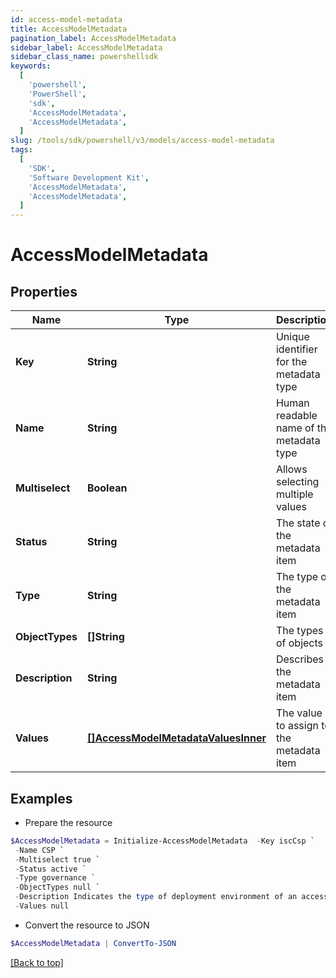 ```yaml
---
id: access-model-metadata
title: AccessModelMetadata
pagination_label: AccessModelMetadata
sidebar_label: AccessModelMetadata
sidebar_class_name: powershellsdk
keywords:
  [
    'powershell',
    'PowerShell',
    'sdk',
    'AccessModelMetadata',
    'AccessModelMetadata',
  ]
slug: /tools/sdk/powershell/v3/models/access-model-metadata
tags:
  [
    'SDK',
    'Software Development Kit',
    'AccessModelMetadata',
    'AccessModelMetadata',
  ]
---
```


# AccessModelMetadata

## Properties

| Name | Type | Description | Notes |
| --- | --- | --- | --- |
| **Key** | **String** | Unique identifier for the metadata type | [optional] |
| **Name** | **String** | Human readable name of the metadata type | [optional] |
| **Multiselect** | **Boolean** | Allows selecting multiple values | [optional] [default to $false] |
| **Status** | **String** | The state of the metadata item | [optional] |
| **Type** | **String** | The type of the metadata item | [optional] |
| **ObjectTypes** | **[]String** | The types of objects | [optional] |
| **Description** | **String** | Describes the metadata item | [optional] |
| **Values** | [**[]AccessModelMetadataValuesInner**](access-model-metadata-values-inner) | The value to assign to the metadata item | [optional] |

## Examples

- Prepare the resource

```powershell
$AccessModelMetadata = Initialize-AccessModelMetadata  -Key iscCsp `
 -Name CSP `
 -Multiselect true `
 -Status active `
 -Type governance `
 -ObjectTypes null `
 -Description Indicates the type of deployment environment of an access item. `
 -Values null
```

- Convert the resource to JSON

```powershell
$AccessModelMetadata | ConvertTo-JSON
```

[[Back to top]](#)
